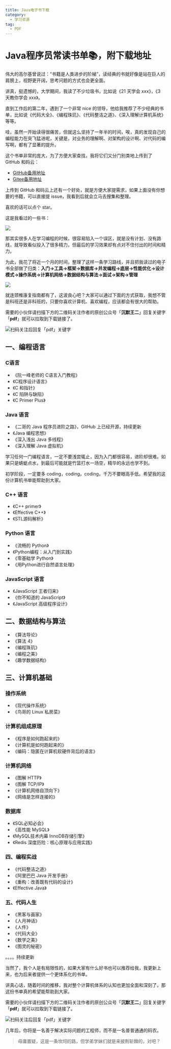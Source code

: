 ```yaml
---
title: Java电子书下载
category:
  - 学习资源
tag:
  - PDF
---
```


# Java程序员常读书单📚，附下载地址

伟大的高尔基曾说过：“书籍是人类进步的阶梯”，读经典的书就好像是站在巨人的肩膀上，视野更开阔，思考问题的方式也会更全面。

讲真，挺遗憾的，大学期间，我读了不少垃圾书，比如说《21 天学会 xxx》，《3 天教你学会 xxx》。

直到工作后的第二年，遇到了一个非常 nice 的领导，他给我推荐了不少经典的书单，比如说《代码大全》、《编程珠玑》、《代码整洁之道》、《深入理解计算机系统》等等。

哇，虽然一开始读得很痛苦，但就这么坚持了一年半的时间，唉，真的发现自己的编程能力在突飞猛进呢，关键是，对业务的理解啊、对架构的设计啊、对代码的编写啊，都有了显著的提升。

这个书单非常的庞大，为了方便大家查找，我将它们又分门别类地上传到了 GitHub 和码云：

- [GitHub备用地址](https://github.com/itwanger/JavaBooks)
- [Gitee备用地址](https://gitee.com/itwanger/JavaBooks)

上传到 GitHub 和码云上还有一个好处，就是方便大家提需求，如果上面没有你想要的书籍，可以直接提 issue，我看到后就会立马去搜集和整理。

喜欢的话可以点个 star。

这是我看过的一些书：

![](http://cdn.tobebetterjavaer.com/tobebetterjavaer/images/images/download/java-1.jpg)

那其实很多人在学习编程的时候，很容易陷入一个误区，就是没有计划、没有路线，就导致看似投入了很多精力，但最后的学习效果却有点对不住付出的时间和精力。

为此，我花了将近一个月的时间，整理了这样一条学习路线，并且把我读过的电子书全部做了归类：**入门→工具→框架→数据库→并发编程→底层→性能优化→设计模式→操作系统→计算机网络→数据结构与算法→面试→架构→管理**

![](http://cdn.tobebetterjavaer.com/tobebetterjavaer/images/images/download/java-2.jpg)

就连颈椎康复指南都有了，这波良心吧？大家可以通过下面的方式获取，我想不管是科班还是非科班的，只要你喜欢计算机、喜欢编程，应该都会有很大的帮助。

需要的小伙伴请扫描下方的二维码关注作者的原创公众号「**沉默王二**」回复关键字「**pdf**」就可以拉取到下载链接了。

![扫码关注后回复「pdf」关键字](http://cdn.tobebetterjavaer.com/tobebetterjavaer/images/gongzhonghao.png)


## 一、编程语言
### C语言
- 《阮一峰老师的 C语言入门教程》
- 《C程序设计语言》
- 《C 和指针》
- 《C 陷阱与缺陷》
- 《C Primer Plus》
### Java 语言
- 《二哥的 Java 程序员进阶之路》，GitHub 上已经开源，持续更新
- 《Java 编程思想》
- 《深入浅出 Java 多线程》
- 《深入理解 Java 虚拟机》

学习任何一门编程语言，一定不要浅尝辄止，因为入门都很容易，进阶却很难。如果只是蜻蜓点水，到最后可能就是竹篮打水一场空，精华的永远也学不到。

初学阶段，一定要多 coding，coding，coding，千万不要眼高手低。希望我的这份计算机书单能帮助到大家。

### C++ 语言
- 《C++ primer》
- 《Effective C++》
- 《STL源码解析》
### Python 语言
- 《流畅的 Python》
- 《Python编程：从入门到实践》
- 《零基础学 Python》
- 《用Python进行自然语言处理》
### JavaScript 语言
- 《JavaScript 王者归来》
- 《你不知道的 JavaScript》
- 《JavaScript 高级程序设计》
## 二、数据结构与算法
- 《算法导论》
- 《算法 4》
- 《编程珠玑》
- 《编程之美》
- 《趣学数据结构》
## 三、计算机基础
### 操作系统
- 《现代操作系统》
- 《鸟哥的 Linux 私房菜》
### 计算机组成原理
- 《程序是如何跑起来的》
- 《计算机是如何跑起来的》
- 《编码：隐匿在计算机软硬件背后的语言》
### 计算机网络
- 《图解 HTTP》
- 《图解 TCP/IP》
- 《计算机网络自顶向下》
- 《网络是怎样连接的》
### 数据库
- 《SQL必知必会》
- 《高性能 MySQL》
- 《MySQL技术内幕 InnoDB存储引擎》
- 《Redis 深度历险：核心原理与应用实践》
### 四、编程实战
- 《代码整洁之道》
- 《阿里巴巴 Java 开发手册》
- 《重构：改善既有代码的设计》
- 《Effective Java》
### 五、代码人生
- 《黑客与画家》
- 《人月神话》
- 《人件》
- 《代码大全》
- 《数学之美》
- 《图灵的秘密》

。。。。持续更新

当然了，我个人是有局限性的，如果大家有什么好书也可以推荐给我，我更新上来，也为后来者提供一个更体系化的书单。

讲真心话，随着时间的推移，我对整个计算机体系的认知也更加全面和深刻了，那这份书单真的希望能帮助到大家。

需要的小伙伴请扫描下方的二维码关注作者的原创公众号「**沉默王二**」回复关键字「**pdf**」就可以拉取到下载链接了。

![扫码关注后回复「pdf」关键字](http://cdn.tobebetterjavaer.com/tobebetterjavaer/images/gongzhonghao.png)


几年后，你将是一名善于解决实际问题的工程师，而不是一名普普通通的码农。

>毋庸置疑，这是一条坎坷的路，但学弟学妹们就是来披荆斩棘的，对吧？

